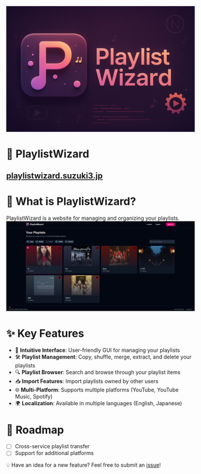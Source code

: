 <img src="assets/banner.png"/>

# 🎵 PlaylistWizard
## [playlistwizard.suzuki3.jp](https://playlistwizard.suzuki3.jp)

# 🤔 What is PlaylistWizard?
PlaylistWizard is a website for managing and organizing your playlists.
<img src="assets/playlists.png"/>

# ✨ Key Features
- 🎯 **Intuitive Interface**: User-friendly GUI for managing your playlists
- 🛠️ **Playlist Management**: Copy, shuffle, merge, extract, and delete your playlists
- 🔍 **Playlist Browser**: Search and browse through your playlist items
- 📥 **Import Features**: Import playlists owned by other users
- 🌐 **Multi-Platform**: Supports multiple platforms (YouTube, YouTube Music, Spotify)
- 🌍 **Localization**: Available in multiple languages (English, Japanese)

# 🚀 Roadmap
- [ ] Cross-service playlist transfer
- [ ] Support for additional platforms

💡 Have an idea for a new feature? Feel free to submit an [issue](https://github.com/suzuki3jp/playlistwizard/issues/new)!